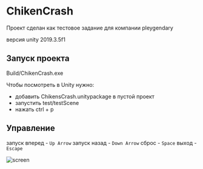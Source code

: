 # ChikenCrash

Проект сделан как тестовое задание для компании pleygendary

версия unity 2019.3.5f1
 
## Запуск проекта

Build/ChikenCrash.exe

Чтобы посмотреть в Unity нужно:
- добавить ChikensCrash.unitypackage в пустой проект
- запустить test/testScene
- нажать ctrl + p


## Управление
запуск вперед - ```Up Arrow```
запуск назад - ```Down Arrow```
сброс - ```Space```
выход - ```Escape```

![screen](./SphereChiken_12.gif)
